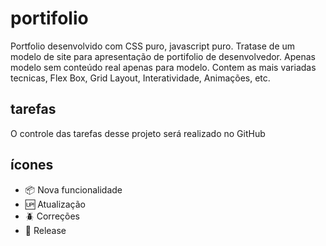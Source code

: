 # portifolio

Portfolio desenvolvido com CSS puro, javascript puro. Tratase de um modelo de site para apresentação de portifolio de desenvolvedor. Apenas modelo sem conteúdo real apenas para modelo. Contem as mais variadas tecnicas, Flex Box, Grid Layout, Interatividade, Animações, etc.

## tarefas

O controle das tarefas desse projeto será realizado no GitHub

## ícones

- :package: Nova funcionalidade
- :up: Atualização
- :beetle: Correções
- :checkered_flag: Release
